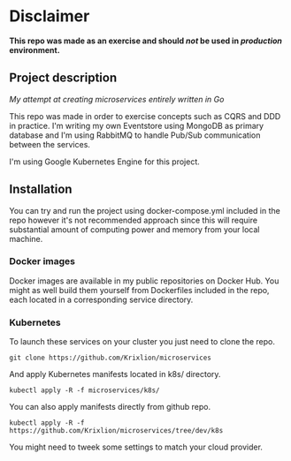 # Disclaimer
**This repo was made as an exercise and should _not_ be used in _production_ environment.**

## Project description
*My attempt at creating microservices entirely written in Go*

This repo was made in order to exercise concepts such as CQRS and DDD in practice.
I'm writing my own Eventstore using MongoDB as primary database and I'm using RabbitMQ to handle Pub/Sub communication between the services.

I'm using Google Kubernetes Engine for this project.

## Installation

You can try and run the project using docker-compose.yml included in the repo however it's not recommended approach since this will require substantial amount of computing power and memory from your local machine.

### Docker images
Docker images are available in my public repositories on Docker Hub.
You might as well build them yourself from Dockerfiles included in the repo, each located in a corresponding service directory.

### Kubernetes
To launch these services on your cluster you just need to clone the repo.

```
git clone https://github.com/Krixlion/microservices
```

And apply Kubernetes manifests located in k8s/ directory.
```
kubectl apply -R -f microservices/k8s/
```

You can also apply manifests directly from github repo.
```
kubectl apply -R -f https://github.com/Krixlion/microservices/tree/dev/k8s
```
You might need to tweek some settings to match your cloud provider. 
